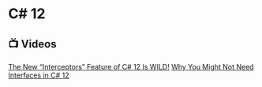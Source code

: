 # C# 12

## 📺 Videos

[The New “Interceptors” Feature of C# 12 Is WILD!](https://www.youtube.com/watch?v=91xir2oUQPg)
[Why You Might Not Need Interfaces in C# 12](https://www.youtube.com/watch?v=ptJ5vGhvQmI)